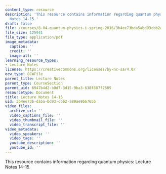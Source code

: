 ```yaml
---
content_type: resource
description: 'This resource contains information regarding quantum physics: Lecture
  Notes 14-15.'
draft: false
file: /courses/8-04-quantum-physics-i-spring-2016/3b4ee73bda5abd93cbb2a89ae9b6765b_MIT8_04S16_LecNotes14_15.pdf
file_size: 125941
file_type: application/pdf
image_metadata:
  caption: ''
  credit: ''
  image-alt: ''
learning_resource_types:
- Lecture Notes
license: https://creativecommons.org/licenses/by-nc-sa/4.0/
ocw_type: OCWFile
parent_title: Lecture Notes
parent_type: CourseSection
parent_uid: 6947b4d2-b0d7-3d15-9ba3-638f887f2509
resourcetype: Document
title: Lecture Notes 14-15
uid: 3b4ee73b-da5a-bd93-cbb2-a89ae9b6765b
video_files:
  archive_url: ''
  video_captions_file: ''
  video_thumbnail_file: ''
  video_transcript_file: ''
video_metadata:
  video_speakers: ''
  video_tags: ''
  youtube_description: ''
  youtube_id: ''
---
```

This resource contains information regarding quantum physics: Lecture Notes 14-15.
